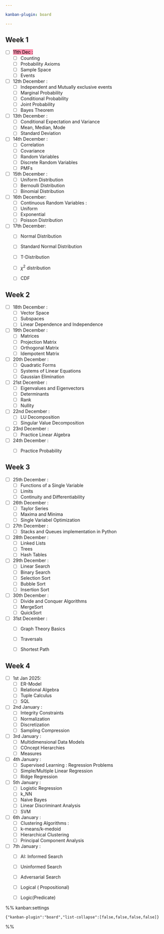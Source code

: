 ```yaml
---

kanban-plugin: board

---
```


## Week 1

- [ ] <mark style="background: #FF5582A6;">11th Dec  :</mark>
	- [ ] Counting
	- [ ] Probability Axioms
	- [ ] Sample Space
	- [ ] Events
- [ ] 12th December :
	- [ ] Independent and Mutually exclusive events
	- [ ] Marginal Probability
	- [ ] Conditional Probability
	- [ ] Joint Probability
	- [ ] Bayes Theorem
- [ ] 13th December :
	- [ ] Conditional Expectation and Variance
	- [ ] Mean, Median, Mode
	- [ ] Standard Deviation
- [ ] 14th December :
	- [ ] Correlation
	- [ ] Covariance
	- [ ] Random Variables
	- [ ] Discrete Random Variables
	- [ ] PMFs
- [ ] 15th December :
	- [ ] Uniform Distribution
	- [ ] Bernoulli Distribution
	- [ ] Binomial Distribution
- [ ] 16th December:
	- [ ] Continuous Random Variables :
	- [ ] Uniform
	- [ ] Exponential
	- [ ] Poisson Distribution
- [ ] 17th December:
	- [ ] Normal Distribution
	- [ ] Standard Normal Distribution
	- [ ] T-Distribution
	- [ ] $\chi^{2}$ distribution
	- [ ] CDF


## Week 2

- [ ] 18th December :
	- [ ] Vector Space
	- [ ] Subspaces
	- [ ] Linear Dependence and Independence
- [ ] 19th December :
	- [ ] Matrices
	- [ ] Projection Matrix
	- [ ] Orthogonal Matrix
	- [ ] Idempotent Matrix
- [ ] 20th December : 
	- [ ] Quadratic Forms
	- [ ] Systems of Linear Equations
	- [ ] Gaussian Elimination
- [ ] 21st December : 
	- [ ] Eigenvalues and Eigenvectors
	- [ ] Determinants
	- [ ] Rank
	- [ ] Nullity
- [ ] 22nd December :
	- [ ] LU Decomposition
	- [ ] Singular Value Decomposition
- [ ] 23rd December : 
	- [ ] Practice Linear Algebra
- [ ] 24th December : 
	- [ ] Practice Probability


## Week 3

- [ ] 25th December :
	- [ ] Functions of a Single Variable
	- [ ] Limits
	- [ ] Continuity and Differentiability
- [ ] 26th December : 
	- [ ] Taylor Series
	- [ ] Maxima and Minima
	- [ ] Single Variabel Optimization
- [ ] 27th December :
	- [ ] Stacks and Queues implementation in Python
- [ ] 28th December : 
	- [ ] Linked Lists 
	- [ ] Trees
	- [ ] Hash Tables
- [ ] 29th December : 
	- [ ] Linear Search
	- [ ] Binary Search
	- [ ] Selection Sort
	- [ ] Bubble Sort
	- [ ] Insertion Sort
- [ ] 30th December : 
	- [ ] Divide and Conquer Algorithms
	- [ ] MergeSort
	- [ ] QuickSort
- [ ] 31st December : 
	- [ ] Graph Theory Basics
	- [ ] Traversals
	- [ ] Shortest Path


## Week 4

- [ ] 1st Jan 2025: 
	- [ ] ER-Model
	- [ ] Relational Algebra
	- [ ] Tuple Calculus
	- [ ] SQL
- [ ] 2nd January : 
	- [ ] Integrity Constraints
	- [ ] Normalization
	- [ ] Discretization
	- [ ] Sampling Compression
- [ ] 3rd January : 
	- [ ] Multidimensional Data Models
	- [ ] COncept Hierarchies
	- [ ] Measures
- [ ] 4th January : 
	- [ ] Supervised Learning : Regression Problems
	- [ ] Simple/Multiple Linear Regression
	- [ ] Ridge Regression
- [ ] 5th January :
	- [ ] Logistic Regression
	- [ ] k_NN
	- [ ] Naive Bayes
	- [ ] Linear Discriminant Analysis
	- [ ] SVM
- [ ] 6th January : 
	- [ ] Clustering Algorithms : 
	- [ ] k-means/k-medoid
	- [ ] Hierarchical Clustering
	- [ ] Principal Component Analysis
- [ ] 7th January : 
	- [ ] AI: Informed Search
	- [ ] Uninformed Search
	- [ ] Adversarial Search
	- [ ] Logical ( Propositional)
	- [ ] Logic(Predicate)




%% kanban:settings
```
{"kanban-plugin":"board","list-collapse":[false,false,false,false]}
```
%%